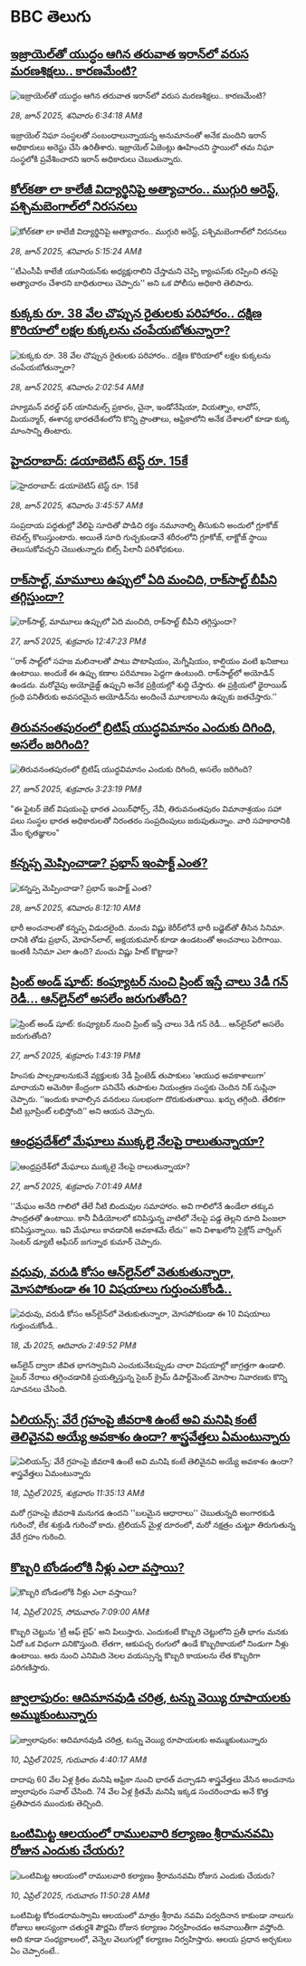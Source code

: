 # BBC తెలుగు## [ఇజ్రాయెల్‌తో యుద్ధం ఆగిన తరువాత ఇరాన్‌లో వరుస మరణశిక్షలు.. కారణమేంటి?](https://www.bbc.com/telugu/articles/cq53w1yp18vo?at_campaign=githubrss)![ఇజ్రాయెల్‌తో యుద్ధం ఆగిన తరువాత ఇరాన్‌లో వరుస మరణశిక్షలు.. కారణమేంటి?](https://ichef.bbci.co.uk/ace/ws/240/cpsprodpb/1af7/live/1d8f7b40-53d4-11f0-bea6-d3a7d9cadd4d.jpg)_28, జూన్ 2025, శనివారం 6:34:18 AMకి_ఇజ్రాయెల్ నిఘా సంస్థలతో సంబంధాలున్నాయన్న అనుమానంతో అనేక మందిని ఇరాన్ అధికారులు అరెస్టు చేసి ఉరితీశారు.
ఇజ్రాయెల్ ఏజెంట్లు ఊహించని స్థాయిలో తమ నిఘా సంస్థలోకి ప్రవేశించారని ఇరాన్ అధికారులు చెబుతున్నారు.## [కోల్‌కతా లా కాలేజీ విద్యార్థినిపై అత్యాచారం.. ముగ్గురి అరెస్ట్, పశ్చిమబెంగాల్‌లో నిరసనలు](https://www.bbc.com/telugu/articles/c1jwxy22p94o?at_campaign=githubrss)![కోల్‌కతా లా కాలేజీ విద్యార్థినిపై అత్యాచారం.. ముగ్గురి అరెస్ట్, పశ్చిమబెంగాల్‌లో నిరసనలు](https://ichef.bbci.co.uk/ace/ws/240/cpsprodpb/fd10/live/13263000-53d3-11f0-a2ff-17a82c2e8bc4.jpg)_28, జూన్ 2025, శనివారం 5:15:24 AMకి_''టీఎంసీపీ కాలేజీ యూనియన్‌కు అధ్యక్షురాలిని చేస్తామని చెప్పి క్యాంపస్‌కు రప్పించి తనపై అత్యాచారం చేశారని బాధితురాలు చెప్పారు'' అని ఒక పోలీసు అధికారి తెలిపారు.## [కుక్కకు రూ. 38 వేల చొప్పున రైతులకు పరిహారం.. దక్షిణ కొరియాలో లక్షల కుక్కలను చంపేయబోతున్నారా?](https://www.bbc.com/telugu/articles/c939kzdp7wwo?at_campaign=githubrss)![కుక్కకు రూ. 38 వేల చొప్పున రైతులకు పరిహారం.. దక్షిణ కొరియాలో లక్షల కుక్కలను చంపేయబోతున్నారా?](https://ichef.bbci.co.uk/ace/ws/240/cpsprodpb/bb6d/live/814b54b0-52a3-11f0-a2ff-17a82c2e8bc4.jpg)_28, జూన్ 2025, శనివారం 2:02:54 AMకి_హ్యూమన్ వరల్డ్ ఫర్ యానిమల్స్ ప్రకారం, చైనా, ఇండోనేషియా, వియత్నాం, లావోస్, మియన్మార్, ఈశాన్య భారతదేశంలోని కొన్ని ప్రాంతాలు, ఆఫ్రికాలోని అనేక దేశాలలో కూడా కుక్క మాంసాన్ని తింటారు.## [హైదరాబాద్: డయాబెటిస్ టెస్ట్ రూ. 15కే ](https://www.bbc.com/telugu/articles/clyl5770krwo?at_campaign=githubrss)![హైదరాబాద్: డయాబెటిస్ టెస్ట్ రూ. 15కే ](https://ichef.bbci.co.uk/ace/ws/240/cpsprodpb/60d5/live/6024fe00-53d2-11f0-ba89-c9ba097d254d.jpg)_28, జూన్ 2025, శనివారం 3:45:57 AMకి_సంప్రదాయ పద్ధతుల్లో వేలిపై సూదితో పొడిచి రక్తం నమూనాల్ని తీసుకుని అందులో గ్లూకోజ్ లెవల్స్ కొలుస్తుంటారు. అయితే సూది గుచ్చకుండానే శరీరంలోని గ్లూకోజ్, లాక్టోజ్ స్థాయి తెలుసుకోవచ్చని చెబుతున్నారు బిట్స్ పిలానీ పరిశోధకులు.## [రాక్‌సాల్ట్, మామూలు ఉప్పులో ఏది మంచిది, రాక్‌సాల్ట్ బీపీని తగ్గిస్తుందా?](https://www.bbc.com/telugu/articles/c7vrzz01jzzo?at_campaign=githubrss)![రాక్‌సాల్ట్, మామూలు ఉప్పులో ఏది మంచిది, రాక్‌సాల్ట్ బీపీని తగ్గిస్తుందా?](https://ichef.bbci.co.uk/ace/ws/240/cpsprodpb/b8e8/live/43330220-5354-11f0-8b68-bb939ed7a4d9.jpg)_27, జూన్ 2025, శుక్రవారం 12:47:23 PMకి_''రాక్ సాల్ట్‌లో సహజ మలినాలతో పాటు పొటాషియం, మెగ్నీషియం, కాల్షియం వంటి ఖనిజాలు ఉంటాయి. అందుకే ఈ ఉప్పు కణాల పరిమాణం పెద్దగా ఉంటుంది. రాక్‌సాల్ట్‌లో అయోడిన్‌ ఉండదు. మరోవైపు అయోడైజ్డ్ ఉప్పుని అనేక ప్రక్రియల్లో శుద్ధి చేస్తారు. ఈ ప్రక్రియలో థైరాయిడ్ గ్రంథి పనితీరుకు అవసరమైన అయోడిన్‌ను అందించే మూలకాలను ఉప్పుకు జతచేస్తారు.’’## [తిరువనంతపురంలో బ్రిటిష్ యుద్ధవిమానం ఎందుకు దిగింది, అసలేం జరిగింది? ](https://www.bbc.com/telugu/articles/cp8mv91lgv4o?at_campaign=githubrss)![తిరువనంతపురంలో బ్రిటిష్ యుద్ధవిమానం ఎందుకు దిగింది, అసలేం జరిగింది? ](https://ichef.bbci.co.uk/ace/ws/240/cpsprodpb/e76e/live/e7dea570-5351-11f0-8485-7bd50fa63665.jpg)_27, జూన్ 2025, శుక్రవారం 3:23:19 PMకి_"ఈ ఫైటర్ జెట్ విషయంపై భారత ఎయిర్‌ఫోర్స్, నేవీ, తిరువనంతపురం విమానాశ్రయం సహా పలు సంస్థల భారత అధికారులతో నిరంతరం సంప్రదింపులు జరుపుతున్నాం. వారి సహకారానికి మేం కృతజ్ఞులం"## [కన్నప్ప మెప్పించాడా? ప్రభాస్ ఇంపాక్ట్ ఎంత?](https://www.bbc.com/telugu/articles/cgrxgvkwneqo?at_campaign=githubrss)![కన్నప్ప మెప్పించాడా? ప్రభాస్ ఇంపాక్ట్ ఎంత?](https://ichef.bbci.co.uk/ace/ws/240/cpsprodpb/0c62/live/beca5440-53f1-11f0-a2ff-17a82c2e8bc4.jpg)_28, జూన్ 2025, శనివారం 8:12:10 AMకి_భారీ అంచ‌నాల‌తో క‌న్న‌ప్ప విడుద‌లైంది. మంచు విష్ణు కెరీర్‌లోనే భారీ బ‌డ్జెట్‌తో తీసిన సినిమా. దానికి తోడు ప్ర‌భాస్‌, మోహ‌న్‌లాల్‌, అక్ష‌యకుమార్ కూడా ఉండ‌టంతో అంచనాలు పెరిగాయి. ఇంతకీ సినిమా ఎలా ఉంది? మంచు విష్ణు హిట్ కొట్టాడా?## [ప్రింట్ అండ్ షూట్: కంప్యూటర్ నుంచి ప్రింట్  ఇస్తే చాలు 3డీ గన్ రెడీ... ఆన్‌లైన్‌లో అసలేం జరుగుతోంది?](https://www.bbc.com/telugu/articles/c625w9wzpl2o?at_campaign=githubrss)![ప్రింట్ అండ్ షూట్: కంప్యూటర్ నుంచి ప్రింట్  ఇస్తే చాలు 3డీ గన్ రెడీ... ఆన్‌లైన్‌లో అసలేం జరుగుతోంది?](https://ichef.bbci.co.uk/ace/ws/240/cpsprodpb/266f/live/283fb590-4f2a-11f0-9e1f-35b532a0313e.jpg)_27, జూన్ 2025, శుక్రవారం 1:43:19 PMకి_హింసకు పాల్పడాలనుకునే వ్యక్తులకు 3డీ ప్రింటెడ్ తుపాకులు ‘ఆయుధ అవకాశాలుగా’ మారాయని అమెరికా కేంద్రంగా పనిచేసే తుపాకుల నియంత్రణ సంస్థకు చెందిన నిక్‌ సుప్లినా చెప్పారు. ‘‘ఇందుకు కావాల్సిన వనరులు సులభంగా దొరుకుతుతాయి. ఖర్చు తగ్గింది. తేలికగా వీటి బ్లూప్రింట్ లభిస్తోంది’’ అని ఆయన చెప్పారు.## [ఆంధ్రప్రదేశ్‌లో మేఘాలు ముక్కలై నేలపై రాలుతున్నాయా?](https://www.bbc.com/telugu/articles/cq8zynkpj94o?at_campaign=githubrss)![ఆంధ్రప్రదేశ్‌లో మేఘాలు ముక్కలై నేలపై రాలుతున్నాయా?](https://ichef.bbci.co.uk/ace/ws/240/cpsprodpb/15bb/live/4084f290-5327-11f0-84fa-777e140dbfd4.jpg)_27, జూన్ 2025, శుక్రవారం 7:01:49 AMకి_''మేఘం అనేది గాలిలో తేలే నీటి బిందువుల సమాహారం. అవి గాలిలోనే ఉండేలా తక్కువ సాంద్రతతో ఉంటాయి. కానీ వీడియోలలో కనిపిస్తున్న వాటిలో నేలపై పడ్డ తెల్లని దూది పింజలా కనిపిస్తున్నాయి. ఇవి మేఘాలు కావడానికి అవకాశమే లేదు'' అని విశాఖలోని సైక్లోన్ వార్నింగ్ సెంటర్ డ్యూటీ ఆఫీసర్ జగన్నాథ కుమార్ చెప్పారు.## [వధువు, వరుడి కోసం ఆన్‌లైన్‌లో వెతుకుతున్నారా, మోసపోకుండా ఈ 10 విషయాలు గుర్తుంచుకోండి..](https://www.bbc.com/telugu/articles/c5yrny82136o?at_campaign=githubrss)![వధువు, వరుడి కోసం ఆన్‌లైన్‌లో వెతుకుతున్నారా, మోసపోకుండా ఈ 10 విషయాలు గుర్తుంచుకోండి..](https://ichef.bbci.co.uk/ace/ws/240/cpsprodpb/74cc/live/3f04f8a0-28fe-11f0-8c66-ebf25fc2cfef.jpg)_18, మే 2025, ఆదివారం 2:49:52 PMకి_ఆన్‌లైన్ ద్వారా జీవిత భాగస్వామిని ఎంచుకునేటప్పుడు చాలా విషయాల్లో జాగ్రత్తగా ఉండాలి. సైబర్ నేరాలు తగ్గించడానికి ప్రయత్నిస్తున్న సైబర్ క్రైమ్ డిపార్ట్‌మెంట్ మోసాల నివారణకు కొన్ని సూచనలు చేసింది.## [ఏలియన్స్: వేరే గ్రహంపై జీవరాశి ఉంటే అవి మనిషి కంటే తెలివైనవి అయ్యే అవకాశం ఉందా? శాస్త్రవేత్తలు ఏమంటున్నారు](https://www.bbc.com/telugu/articles/cn7xelz1r85o?at_campaign=githubrss)![ఏలియన్స్: వేరే గ్రహంపై జీవరాశి ఉంటే అవి మనిషి కంటే తెలివైనవి అయ్యే అవకాశం ఉందా? శాస్త్రవేత్తలు ఏమంటున్నారు](https://ichef.bbci.co.uk/ace/ws/240/cpsprodpb/b07b/live/a29a56f0-1b9b-11f0-a455-cf1d5f751d2f.png)_18, ఏప్రిల్ 2025, శుక్రవారం 11:35:13 AMకి_మరో గ్రహంపై జీవరాశి మనుగడ ఉందని ''బలమైన ఆధారాలు'' చెబుతున్నది అంగారకుడి గురించో, లేక శుక్రుడి గురించో కాదు. ట్రిలియన్ మైళ్ల దూరంలో, మరో నక్షత్రం చుట్టూ తిరుగుతున్న వేరే గ్రహం గురించి.## [కొబ్బరి బోండంలోకి నీళ్లు ఎలా వస్తాయి?](https://www.bbc.com/telugu/articles/czjn4mzxxy8o?at_campaign=githubrss)![కొబ్బరి బోండంలోకి నీళ్లు ఎలా వస్తాయి?](https://ichef.bbci.co.uk/ace/ws/240/cpsprodpb/46c5/live/684a55e0-18fd-11f0-8b11-7756b7b808cc.jpg)_14, ఏప్రిల్ 2025, సోమవారం 7:09:00 AMకి_కొబ్బరి చెట్టును 'ట్రీ ఆఫ్ లైఫ్' అని పిలుస్తారు. ఎందుకంటే కొబ్బరి చెట్టులోని ప్రతీ భాగం మనకు ఏదో ఒక విధంగా పనికొస్తుంది. లేతగా, ఆకుపచ్చ రంగులో ఉండే కొబ్బరికాయలో నిండుగా నీళ్లు ఉంటాయి. ఆరు నుంచి ఎనిమిది నెలల వయస్సున్న కొబ్బరి కాయలను లేత కొబ్బరిగా పరిగణిస్తారు.## [జ్వాలాపురం: ఆదిమానవుడి చరిత్ర, టన్ను వెయ్యి రూపాయలకు అమ్ముకుంటున్నారు ](https://www.bbc.com/telugu/articles/creqqnwdd5qo?at_campaign=githubrss)![జ్వాలాపురం: ఆదిమానవుడి చరిత్ర, టన్ను వెయ్యి రూపాయలకు అమ్ముకుంటున్నారు ](https://ichef.bbci.co.uk/ace/ws/240/cpsprodpb/765e/live/b472e2d0-15b4-11f0-842b-a7355694993d.jpg)_10, ఏప్రిల్ 2025, గురువారం 4:40:17 AMకి_దాదాపు 60 వేల ఏళ్ల క్రితం మనిషి ఆఫ్రికా నుంచి భారత్ వచ్చాడని శాస్త్రవేత్తలు వేసిన అంచనాను జ్వాలాపురం సవాల్ చేసింది. 74 వేల ఏళ్ల క్రితమే మనిషి ఇక్కడ సంచరించాడు అనే కొత్త ప్రతిపాదన ముందుకు తెచ్చింది.## [ఒంటిమిట్ట ఆలయంలో రాములవారి కల్యాణం శ్రీరామనవమి రోజున ఎందుకు చేయరు?](https://www.bbc.com/telugu/articles/ce822j5e465o?at_campaign=githubrss)![ఒంటిమిట్ట ఆలయంలో రాములవారి కల్యాణం శ్రీరామనవమి రోజున ఎందుకు చేయరు?](https://ichef.bbci.co.uk/ace/ws/240/cpsprodpb/fed5/live/25534d40-1601-11f0-b58a-6113af226972.jpg)_10, ఏప్రిల్ 2025, గురువారం 11:50:28 AMకి_ఒంటిమిట్ట కోదండరామస్వామి ఆలయంలో మాత్రం శ్రీరామ నవమి పర్వదినాన కాకుండా నాలుగు రోజులు ఆలస్యంగా చతుర్దశి పౌర్ణమి రోజున కల్యాణం నిర్వహించడం ఆనవాయితీగా వస్తోంది. అది కూడా సంధ్యకాలంలో, వెన్నెల వెలుగుల్లో కల్యాణం నిర్వహిస్తారు. ఆలయ ప్రధాన అర్చకులు ఏం చెప్పారంటే..